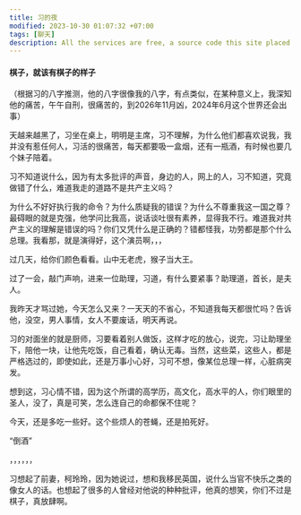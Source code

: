 ```yaml
---
title: 习的夜
modified: 2023-10-30 01:07:32 +07:00
tags: [聊天]
description: All the services are free, a source code this site placed on github repository and intergration with netlify service, another service that you can use is github page for hosting your own static site.
---
```


####   棋子，就该有棋子的样子

（根据习的八字推测，他的八字很像我的八字，有点类似，在某种意义上，我深知他的痛苦，午午自刑，很痛苦的，到2026年11月凶，2024年6月这个世界还会出事）

天越来越黑了，习坐在桌上，明明是主席，习不理解，为什么他们都喜欢说我，我并没有惹任何人，习活的很痛苦，每天都要吸一盒烟，还有一瓶酒，有时候也要几个妹子陪着。

习不知道说什么，因为有太多批评的声音，身边的人，网上的人，习不知道，究竟做错了什么，难道我走的道路不是共产主义吗？

为什么不好好执行我的命令？为什么质疑我的错误？为什么不尊重我这一国之尊？最碍眼的就是克强，他学问比我高，说话谈吐很有素养，显得我不行。难道我对共产主义的理解是错误的吗？你们又凭什么是正确的？错都怪我，功劳都是那个什么总理。我看那，就是演得好，这个演员啊，，，

过几天，给你们颜色看看。山中无老虎，猴子当大王。

过了一会，敲门声响，进来一位助理，习道，有什么要紧事？助理道，首长，是夫人。

我昨天才骂过她，今天怎么又来？一天天的不省心，不知道我每天都很忙吗？告诉他，没空，男人事情，女人不要废话，明天再说。

习的对面坐的就是厨师，习要看着别人做饭，这样才吃的放心，说完，习让助理坐下，陪他一块，让他先吃饭，自己看着，确认无毒。当然，这些菜，这些人，都是严格选过的，即使如此，还是万事小心好，习可不想，像某位总理一样，心脏病突发。

想到这，习心情不错，因为这个所谓的高学历，高文化，高水平的人，你们眼里的圣人，没了，真是可笑，怎么连自己的命都保不住呢？

今天，还是多吃一些好。这个些烦人的苍蝇，还是拍死好。

“倒酒”

，，，，，，

习想起了前妻，柯玲玲，因为她说过，想和我移民英国，说什么当官不快乐之类的像女人的话。也想起了很多的人曾经对他说的种种批评，他真的想笑，你们不过是棋子，真放肆啊。





